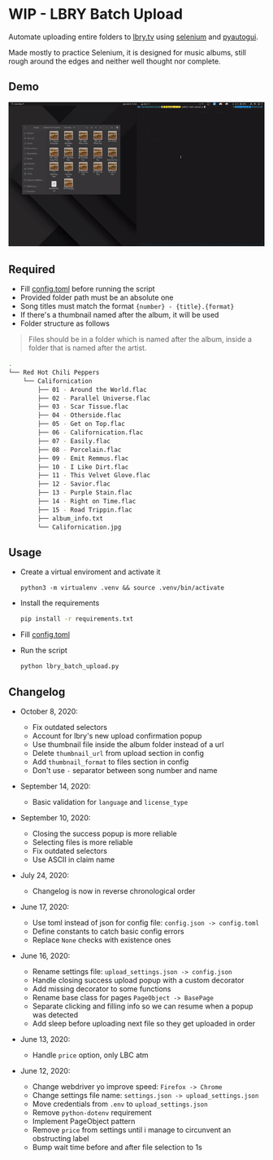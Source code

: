 # WIP - LBRY Batch Upload

Automate uploading entire folders to [lbry.tv] using [selenium] and [pyautogui].

Made mostly to practice Selenium, it is designed for music albums, still rough around
the edges and neither well thought nor complete.

## Demo

<div align="center">
  <img src="demo.gif" alt="Demo gif">
</div>

## Required

- Fill [config.toml] before running the script
- Provided folder path must be an absolute one
- Song titles must match the format `{number} - {title}.{format}`
- If there's a thumbnail named after the album, it will be used
- Folder structure as follows

> Files should be in a folder which is named after the album, inside a
> folder that is named after the artist.

```bash
.
└── Red Hot Chili Peppers
    └── Californication
        ├── 01 - Around the World.flac
        ├── 02 - Parallel Universe.flac
        ├── 03 - Scar Tissue.flac
        ├── 04 - Otherside.flac
        ├── 05 - Get on Top.flac
        ├── 06 - Californication.flac
        ├── 07 - Easily.flac
        ├── 08 - Porcelain.flac
        ├── 09 - Emit Remmus.flac
        ├── 10 - I Like Dirt.flac
        ├── 11 - This Velvet Glove.flac
        ├── 12 - Savior.flac
        ├── 13 - Purple Stain.flac
        ├── 14 - Right on Time.flac
        ├── 15 - Road Trippin.flac
        ├── album_info.txt
        └── Californication.jpg
```

## Usage

- Create a virtual enviroment and activate it

  ```text
  python3 -m virtualenv .venv && source .venv/bin/activate
  ```

- Install the requirements

  ```sh
  pip install -r requirements.txt
  ```

- Fill [config.toml]

- Run the script

  ```sh
  python lbry_batch_upload.py
  ```

## Changelog

- October 8, 2020:
  - Fix outdated selectors
  - Account for lbry's new upload confirmation popup
  - Use thumbnail file inside the album folder instead of a url
  - Delete `thumbnail_url` from upload section in config
  - Add `thumbnail_format` to files section in config
  - Don't use `-` separator between song number and name

- September 14, 2020:
  - Basic validation for `language` and `license_type`

- September 10, 2020:
  - Closing the success popup is more reliable
  - Selecting files is more reliable
  - Fix outdated selectors
  - Use ASCII in claim name

- July 24, 2020:
  - Changelog is now in reverse chronological order

- June 17, 2020:
  - Use toml instead of json for config file: `config.json -> config.toml`
  - Define constants to catch basic config errors
  - Replace `None` checks with existence ones

- June 16, 2020:
  - Rename settings file: `upload_settings.json -> config.json`
  - Handle closing success upload popup with a custom decorator
  - Add missing decorator to some functions
  - Rename base class for pages `PageObject -> BasePage`
  - Separate clicking and filling info so we can resume when a popup was detected
  - Add sleep before uploading next file so they get uploaded in order

- June 13, 2020:
  - Handle `price` option, only LBC atm

- June 12, 2020:
  - Change webdriver yo improve speed: `Firefox -> Chrome`
  - Change settings file name: `settings.json -> upload_settings.json`
  - Move credentials from `.env` to `upload_settings.json`
  - Remove `python-dotenv` requirement
  - Implement PageObject pattern
  - Remove `price` from settings until i manage to circunvent an obstructing label
  - Bump wait time before and after file selection to 1s

[lbry.tv]: https://lbry.tv
[selenium]: https://github.com/SeleniumHQ/selenium
[pyautogui]: https://github.com/asweigart/pyautogui
[config.toml]: config.toml
